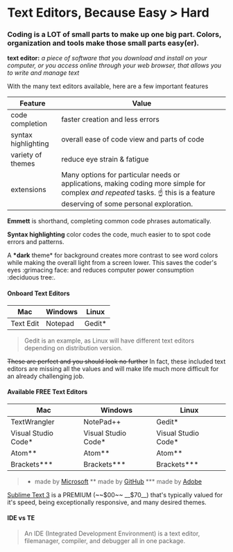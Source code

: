 # Text Editors, Because Easy > Hard

### Coding is a LOT of small parts to make up one big part.  Colors, organization and tools make those small parts easy(er).

__text editor:__ _a piece of software that you download and install on your computer, or you access online through your web browser, that allows you to write and manage text_

With the many text editors available, here are a few important features

Feature | Value 
------- | -----
code completion | faster creation and less errors
syntax highlighting | overall ease of code view and parts of code
variety of themes | reduce eye strain & fatigue
extensions | Many options for particular needs or applications, making coding more simple for complex _and repeated_ tasks. :point_up: this is a feature deserving of some personal exploration.

__Emmett__ is shorthand, completing common code phrases automatically.

__Syntax highlighting__ color codes the code, much easier to to spot code errors and patterns. 

A __*dark__ theme* for background creates more contrast to see word colors while making the overall light from a screen lower.  This saves the coder's eyes :grimacing face: and reduces computer power consumption :deciduous tree:. 

#### Onboard Text Editors
Mac | Windows | Linux 
--- | ------- | -----
Text Edit | Notepad | Gedit*
> Gedit is an example, as Linux will have different text editors depending on distribution version.

~~These are perfect and you should look no further~~
In fact, these included text editors are missing all the values and will make life much more difficult for an already challenging job.  

#### Available __FREE__ Text Editors
Mac | Windows | Linux 
--- | ------- | -----
TextWrangler | NotePad++ | Gedit*
Visual Studio Code* | Visual Studio Code* | Visual Studio Code*
Atom** | Atom** | Atom**
Brackets*** | Brackets*** | Brackets***

> * made by [Microsoft](https://visualstudio.microsoft.com/downloads/)
> ** made by [GitHub](https://atom.io/)
> *** made by [Adobe](http://brackets.io/)

[Sublime Text 3](https://www.sublimetext.com/3) is a PREMIUM (~~$00~~ __$70__) that's typically valued for it's speed, being exceptionally responsive, and many desired themes.

#### IDE vs TE
> An IDE (Integrated Development Environment) is a text editor, filemanager, compiler, and debugger all in one package.
